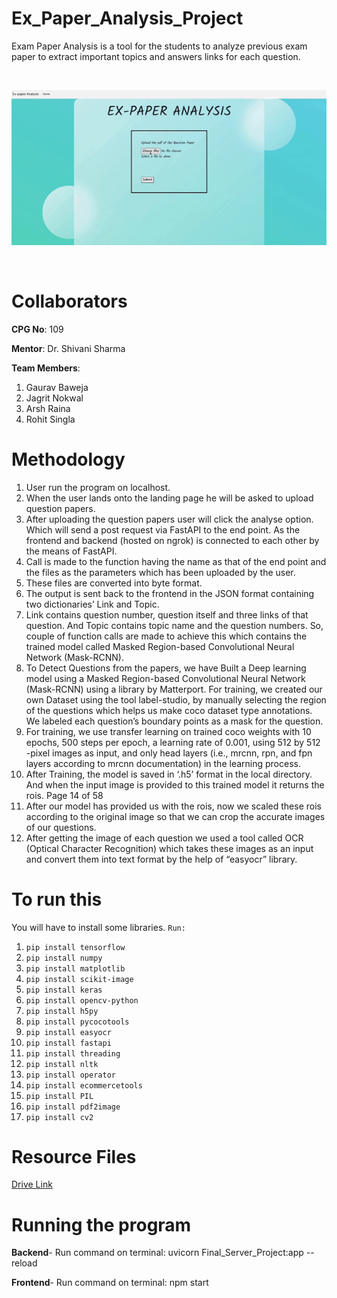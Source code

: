 # Ex_Paper_Analysis_Project
Exam Paper Analysis is a tool for the students to analyze previous exam paper to extract important topics and answers links for each question.

<br>

![](https://github.com/Aanvikshiki/Ex_Paper_Analysis_Project/blob/main/resources/project_demo.gif)

<br>

# Collaborators

**CPG No**: 109

**Mentor**: Dr. Shivani Sharma

**Team Members**:

1. Gaurav Baweja
2. Jagrit Nokwal
3. Arsh Raina
4. Rohit Singla

# Methodology
1. User run the program on localhost.
2. When the user lands onto the landing page he will be asked to upload question papers.
3. After uploading the question papers user will click the analyse option. Which will send a post request via
FastAPI to the end point. As the frontend and backend (hosted on ngrok) is connected to each other by the
means of FastAPI.
4. Call is made to the function having the name as that of the end point and the files as the parameters which
has been uploaded by the user.
5. These files are converted into byte format.
6. The output is sent back to the frontend in the JSON format containing two dictionaries’ Link and Topic.
7. Link contains question number, question itself and three links of that question. And Topic contains topic
name and the question numbers. So, couple of function calls are made to achieve this which contains the
trained model called Masked Region-based Convolutional Neural Network (Mask-RCNN).
8. To Detect Questions from the papers, we have Built a Deep learning model using a Masked Region-based
Convolutional Neural Network (Mask-RCNN) using a library by Matterport. For training, we created our
own Dataset using the tool label-studio, by manually selecting the region of the questions which helps us
make coco dataset type annotations. We labeled each question’s boundary points as a mask for the
question.
9. For training, we use transfer learning on trained coco weights with 10 epochs, 500 steps per epoch, a
learning rate of 0.001, using 512 by 512 -pixel images as input, and only head layers (i.e., mrcnn, rpn, and
fpn layers according to mrcnn documentation) in the learning process.
10. After Training, the model is saved in ‘.h5’ format in the local directory. And when the input image is
provided to this trained model it returns the rois.
Page 14 of 58
11. After our model has provided us with the rois, now we scaled these rois according to the original image so
that we can crop the accurate images of our questions.
12. After getting the image of each question we used a tool called OCR (Optical Character Recognition) which
takes these images as an input and convert them into text format by the help of “easyocr” library.

# To run this
You will have to install some libraries. `Run:`
1. `pip install tensorflow`
2. `pip install numpy`
3. `pip install matplotlib`
4. `pip install scikit-image`
5. `pip install keras`
5. `pip install opencv-python`
5. `pip install h5py`
5. `pip install pycocotools`
5. `pip install easyocr`
5. `pip install fastapi`
5. `pip install threading`
5. `pip install nltk`
5. `pip install operator`
5. `pip install ecommercetools`
5. `pip install PIL`
5. `pip install pdf2image`
5. `pip install cv2`

# Resource Files

[Drive Link](https://drive.google.com/drive/folders/1HBACkzHMe1FwZwqNN1DK39QNSabKAjrn?usp=share_link)
# Running the program

**Backend**- Run command on terminal: uvicorn Final_Server_Project:app --reload

**Frontend**- Run command on terminal: npm start


